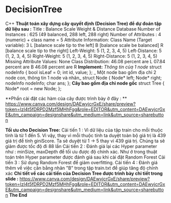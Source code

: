 # DecisionTree
 C++
 **Thuật toán xây dựng cây quyết định (Decision Tree) để dự đoán tập dữ liệu sau :**
 Title                : Balance Scale Weight & Distance Database
 Number of Instances  : 625 (49 balanced, 288 left, 288 right)
 Number of Attributes : 4 (numeric) + class name = 5
 Attribute Information:
 Class Name (Target variable): 3
 L [balance scale tip to the left]
 B [balance scale be balanced]
 R [balance scale tip to the right]
 Left-Weight: 5 (1, 2, 3, 4, 5)
 Left-Distance: 5 (1, 2, 3, 4, 5)
 Right-Weight: 5 (1, 2, 3, 4, 5)
 Right-Distance: 5 (1, 2, 3, 4, 5)
 Missing Attribute Values: None
 Class Distribution:
 46.08 percent are L
 07.84 percent are B
 46.08 percent are R
 **Implement:**
 _Thông tin của 1 node_
 struct nodeInfo {
    bool isLeaf = 0;
    int id, value;
 };
_ Một node bao gồm địa chỉ 2 node con, thông tin 1 node và nhãn_
 struct Node {
    Node* left;
    Node* right;
    nodeInfo nodeInfo;
    char ans;
 };
 **Cây bao gồm địa chỉ node gốc**
 struct Tree
 {
    Node* root = new Node;
 };
 
 **Phần cài đặt các hàm của cây được trình bày ở đây : **
 https://www.canva.com/design/DAEwvjcrGxE/share/preview?token=IzI4t5fDRPD2Mzf5MHhFgg&role=EDITOR&utm_content=DAEwvjcrGxE&utm_campaign=designshare&utm_medium=link&utm_source=sharebutton
 
 **Tối ưu cho Decision Tree:**
 Cải tiến 1 : 
 Vì dữ liệu của tập train cho mỗi thuộc tính là từ 1 đến 5. Vì vậy, thay vì mỗi thuộc tính ta duyệt toàn bộ giá trị là 439 giá trị để tính giniScore. Ta sẽ duyệt từ 1 -> 5 thay  vì 439 giá trị. Chúng ta sẽ giảm được tốc độ đi 88 lần
 Cải tiến 2 :
 Đánh giá lại các Hyper parameter như : minSize, maxDepth để tối ưu được độ chính xác. Như ở trong thuật toán trên Hyper parameter được đánh giá sau khi cài đặt Random Forest
 Cải tiến 3 :
 Sử dụng Random Forest để giảm overfitting. 
 Cải tiến 4 :
 Đánh giá thêm về việc cân bằng nhãn "B" trong tập train.txt để giúp tăng độ chính xác
 **Chi tiết về các cải tiến của Decision Tree được trình bày chi tiết trong slide :**
 https://www.canva.com/design/DAEwvjcrGxE/share/preview?token=IzI4t5fDRPD2Mzf5MHhFgg&role=EDITOR&utm_content=DAEwvjcrGxE&utm_campaign=designshare&utm_medium=link&utm_source=sharebutton
                                                                                        **The End**

